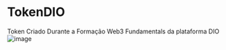 # TokenDIO
Token Criado Durante a Formação Web3 Fundamentals da plataforma DIO
![image](https://github.com/Felpz2212/TokenDIO/assets/88008127/fffe67ef-f4d9-43f8-8c23-9d361daedb7a)
